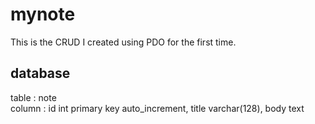 # mynote
This is the CRUD I created using PDO for the first time.

## database

table : note  
column : id int primary key auto_increment,
         title varchar(128),
         body text
